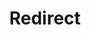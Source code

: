 ﻿---
layout: src/layouts/Redirect.astro
title: Redirect
redirect: https://octopus.com/docs/packaging-applications/build-servers/appveyor
pubDate:  2023-01-01
navSearch: false
navSitemap: false
navMenu: false
---
